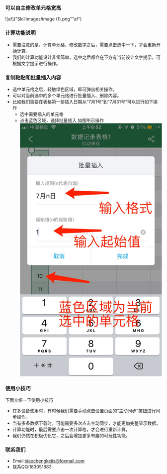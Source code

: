 ### 可以自主修改单元格宽高
![af]("SkillImages/image (1).png""af")
### 计算功能说明
* 需要注意的是，计算单元格，修改数字之后，需要点击选中一下，才会重新开始计算。
* 我们的计算功能设计非常简单，选中之后都会在下方有当前设计文字提示，可根据文字提示进行操作。
### 复制粘贴和批量插入内容
* 选中单元格之后，轻触绿色区域，即可弹出相关操作。
* 可以对当前选中的多个单元格进行批量插入、删除内容。
* 比如我们需要在表格第一排插入日期从“7月1号”到“7月31号”可以进行如下操作
    + 选中需要插入的单元格
    + 点击蓝色区域，选择批量插入
    如图所示操作
![df](https://github.com/JXUnx1/PhoneTable/blob/master/SkillImages/1.png)

### 使用小技巧
下面介绍一下使用小技巧
* 在多设备使用时，有时候我们需要手动点击设置页面的“主动同步”按钮进行同步操作。
* 当有多条数据下载时，可能需要多次点击主动同步，才能更加完整显示数据。
* 计算功能时，最后需要点击一次计算格，才会进行重新计算。
* 我们仍然在积极优化它，之后会增加更多有趣的可玩性功能。

### 联系我们
* Email:xiaochengkejis@foxmail.com
* 联系QQ:183051883
